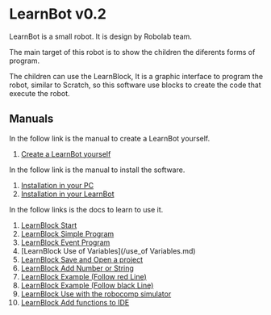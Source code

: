 

# LearnBot v0.2

LearnBot is a small robot. It is design by Robolab team.

The main target of this robot is to show the children the diferents forms of program.

The children can use the LearnBlock, It is a graphic interface to program the robot, similar to Scratch, so this software use blocks to create the code that execute the robot.


## Manuals

In the follow link is the manual to create a LearnBot yourself.
1.  [Create a LearnBot yourself](/createLearnbot.md)

In the follow link is the manual to install the software.
1.  [Installation in your PC](/installation_your_pc.md)
2.  [Installation in your LearnBot](/installation_your_Learnbot.md)

In the follow links is the docs to learn to use it.

1.  [LearnBlock Start](/start.md)
2.  [LearnBlock Simple Program](/simpleProgram.md)
3.  [LearnBlock Event Program](/EventProgram.md)
4.  [LearnBlock Use of Variables](/use_of Variables.md)
5.  [LearnBlock Save and Open a project](/save_and_open_proyect.md)
6.  [LearnBlock Add Number or String](/add_number_or_string.md)
7.  [LearnBlock Example (Follow red Line)](/follow_red_line.md)
8.  [LearnBlock Example (Follow black Line)](/follow_black_line.md)
9.  [LearnBlock Use with the robocomp simulator](/robocomp_Simulator.md)
10.  [LearnBlock Add functions to IDE](/Add_functions_to_IDE.md)
